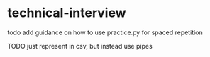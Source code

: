 # technical-interview
todo add guidance on how to use practice.py for spaced repetition

TODO just represent in csv, but instead use pipes 